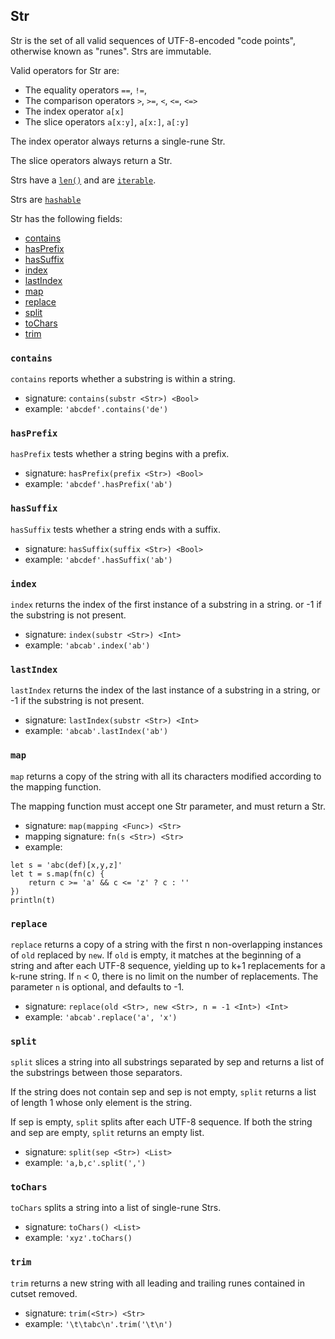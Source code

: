 ## Str

Str is the set of all valid sequences of UTF-8-encoded "code points", otherwise
known as "runes".  Strs are immutable.

Valid operators for Str are:

* The equality operators `==`, `!=`,
* The comparison operators `>`, `>=`, `<`, `<=`, `<=>`
* The index operator `a[x]`
* The slice operators `a[x:y]`, `a[x:]`, `a[:y]`

The index operator always returns a single-rune Str.

The slice operators always return a Str.

Strs have a [`len()`](#TODO) and are [`iterable`](#TODO).

Strs are [`hashable`](#TODO)

Str has the following fields:

* [contains](#contains)
* [hasPrefix](#hasprefix)
* [hasSuffix](#hassuffix)
* [index](#index)
* [lastIndex](#lastindex)
* [map](#map)
* [replace](#replace)
* [split](#split)
* [toChars](#tochars)
* [trim](#trim)

### `contains`

`contains` reports whether a substring is within a string.

* signature: `contains(substr <Str>) <Bool>`
* example: `'abcdef'.contains('de')`

### `hasPrefix`

`hasPrefix` tests whether a string begins with a prefix.

* signature: `hasPrefix(prefix <Str>) <Bool>`
* example: `'abcdef'.hasPrefix('ab')`

### `hasSuffix`

`hasSuffix` tests whether a string ends with a suffix.

* signature: `hasSuffix(suffix <Str>) <Bool>`
* example: `'abcdef'.hasSuffix('ab')`

### `index`

`index` returns the index of the first instance of a substring in a string.
or -1 if the substring is not present.

* signature: `index(substr <Str>) <Int>`
* example: `'abcab'.index('ab')`

### `lastIndex`

`lastIndex` returns the index of the last instance of a substring in a string,
or -1 if the substring is not present.

* signature: `lastIndex(substr <Str>) <Int>`
* example: `'abcab'.lastIndex('ab')`

### `map`

`map` returns a copy of the string with all its characters modified according to
the mapping function.

The mapping function must accept one Str parameter, and must return a Str.

* signature: `map(mapping <Func>) <Str>`
* mapping signature: `fn(s <Str>) <Str>`
* example:

```
let s = 'abc(def)[x,y,z]'
let t = s.map(fn(c) {
    return c >= 'a' && c <= 'z' ? c : ''
})
println(t)
```

### `replace`

`replace` returns a copy of a string with the first n non-overlapping instances
of `old` replaced by `new`. If `old` is empty, it matches at the beginning of a string
and after each UTF-8 sequence, yielding up to k+1 replacements for a k-rune string.
If `n` < 0, there is no limit on the number of replacements.  The parameter `n` is
optional, and defaults to -1.

* signature: `replace(old <Str>, new <Str>, n = -1 <Int>) <Int>`
* example: `'abcab'.replace('a', 'x')`

### `split`

`split` slices a string into all substrings separated by sep and returns a list
of the substrings between those separators.

If the string does not contain sep and sep is not empty, `split` returns a list
of length 1 whose only element is the string.

If sep is empty, `split` splits after each UTF-8 sequence. If both the string
and sep are empty, `split` returns an empty list.

* signature: `split(sep <Str>) <List>`
* example: `'a,b,c'.split(',')`

### `toChars`

`toChars` splits a string into a list of single-rune Strs.

* signature: `toChars() <List>`
* example: `'xyz'.toChars()`

### `trim`

`trim` returns a new string with all leading and trailing runes contained in cutset removed.

* signature: `trim(<Str>) <Str>`
* example: `'\t\tabc\n'.trim('\t\n')`

